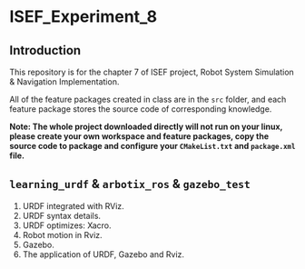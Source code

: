 # ISEF_Experiment_8
## Introduction
This repository is for the chapter 7 of ISEF project, Robot System Simulation & Navigation Implementation.

All of the feature packages created in class are in the `src` folder, and each feature package stores the source code of corresponding knowledge.

**Note: The whole project downloaded directly will not run on your linux, please create your own workspace and feature packages, copy the source code to package and configure your `CMakeList.txt` and `package.xml` file.**

## `learning_urdf` & `arbotix_ros` & `gazebo_test`
1. URDF integrated with RViz.
2. URDF syntax details.
3. URDF optimizes: Xacro.
4. Robot motion in Rviz.
5. Gazebo.
6. The application of URDF, Gazebo and Rviz.

